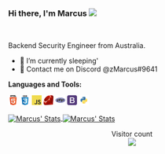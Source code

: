 ### Hi there, I'm Marcus <img width="30" src="https://camo.githubusercontent.com/e8e7b06ecf583bc040eb60e44eb5b8e0ecc5421320a92929ce21522dbc34c891/68747470733a2f2f6d656469612e67697068792e636f6d2f6d656469612f6876524a434c467a6361737252346961377a2f67697068792e676966">
 
<!-- [![trophy](https://github-profile-trophy.vercel.app/?username=z-Mythic)](https://github.com/ryo-ma/github-profile-trophy) -->

<!-- [![Discord](https://img.shields.io/discord/933780821029031986.svg?label=&logo=discord&logoColor=ffffff&color=7389D8&labelColor=6A7EC2)](https://discord.gg/7EcQDxbAJc) -->

<br />

Backend Security Engineer from Australia. 

- 🔭 I’m currently sleeping'
- 💬 Contact me on Discord @zMarcus#9641

**Languages and Tools:**  

<code><img height="20" src="https://raw.githubusercontent.com/github/explore/80688e429a7d4ef2fca1e82350fe8e3517d3494d/topics/html/html.png"></code>
<code><img height="20" src="https://raw.githubusercontent.com/github/explore/80688e429a7d4ef2fca1e82350fe8e3517d3494d/topics/css/css.png"></code>
<code><img height="20" src="https://raw.githubusercontent.com/github/explore/80688e429a7d4ef2fca1e82350fe8e3517d3494d/topics/javascript/javascript.png"></code>
<code><img height="20" src="https://raw.githubusercontent.com/github/explore/80688e429a7d4ef2fca1e82350fe8e3517d3494d/topics/ruby/ruby.png"></code>
<code><img height="20" src="https://raw.githubusercontent.com/github/explore/80688e429a7d4ef2fca1e82350fe8e3517d3494d/topics/php/php.png"></code>
<code><img height="20" src="https://raw.githubusercontent.com/github/explore/80688e429a7d4ef2fca1e82350fe8e3517d3494d/topics/bootstrap/bootstrap.png"></code>
<code><img height="20" src="https://raw.githubusercontent.com/github/explore/80688e429a7d4ef2fca1e82350fe8e3517d3494d/topics/python/python.png"></code>

<a href="https://cheese.rip">
  <img align="center" src="https://github-readme-stats.vercel.app/api/top-langs/?username=z-Mythic&layout=compact&bg_color=0,232526,414345&icon_color=ffffff&title_color=ffffff&text_color=ffffff&line_height=30&v=5" alt="Marcus' Stats" />
</a>
<a href="https://cheese.rip">
  <img align="center" src="https://github-readme-stats.anuraghazra1.vercel.app/api?username=z-Mythic&custom_title=My Github Stats&show_icons=true&bg_color=0,232526,414345&icon_color=82FF99&title_color=ffffff&text_color=ffffff&line_height=20.5&v=5&count_private=true" alt="Marcus' Stats" />
</a>
<br>
<p align="center"> 
<!--   <img align="center" src="https://github-readme-streak-stats.herokuapp.com/?user=z-Mythic&" alt="marcus"><br> -->
  Visitor count<br>
  <img src="https://profile-counter.glitch.me/z-Mythic/count.svg" />
</p>

<!-- <a href="https://github.com/z-Mythic/weather_app">
  <img align="bottom" src="https://github-readme-stats.vercel.app/api/pin/?username=z-Mythic&repo=weather_app&bg_color=0,232526,414345&icon_color=82FF99&title_color=ffffff&text_color=ffffff&line_height=27&v=5" alt="Marcus' Stats" />
</a>
<a href="https://github.com/z-Mythic">
  <img align="bottom" src="https://github-readme-stats.vercel.app/api/pin/?username=z-Mythic&repo=py_games&bg_color=0,232526,414345&icon_color=82FF99&title_color=ffffff&text_color=ffffff&line_height=27&v=5" alt="Ra1nbow's Stats" />
</a> -->
<!-- <a href="https://cheese.rip">
  <img align="center" src="https://github-readme-stats.vercel.app/api/wakatime?username=z-Mythic&layout=compact" alt="Marcus' Stats" />
</a> -->

<!--  https://naereen.github.io/badges/ All available badges-->
